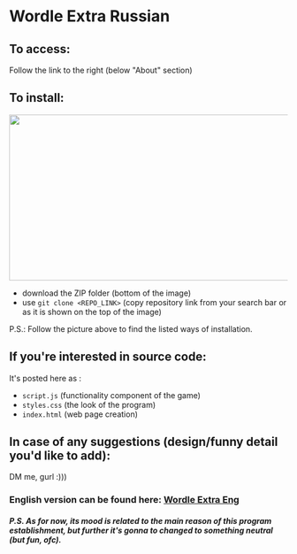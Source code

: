 # Wordle Extra Russian

## To access:

Follow the link to the right (below "About" section)

## To install:

<img src="https://github.com/allsuitablenamesarealreadytaken/wordle-extra/blob/main/where-to-find.jpg" width="800" height="300" />

- download the ZIP folder (bottom of the image)
- use ```git clone <REPO_LINK>``` (copy repository link from your search bar or as it is shown on the top of the image)

P.S.: Follow the picture above to find the listed ways of installation.

## If you're interested in source code:

It's posted here as :

- ```script.js``` (functionality component of the game)
- ```styles.css``` (the look of the program)
- ```index.html``` (web page creation)

## In case of any suggestions (design/funny detail you'd like to add):

DM me, gurl :)))

### English version can be found here: [Wordle Extra Eng](https://github.com/allsuitablenamesarealreadytaken/wordle-extra)

##### P.S. As for now, its ***mood*** is related to the main reason of this program establishment, but further it's gonna to changed to something neutral (but fun, ofc).
